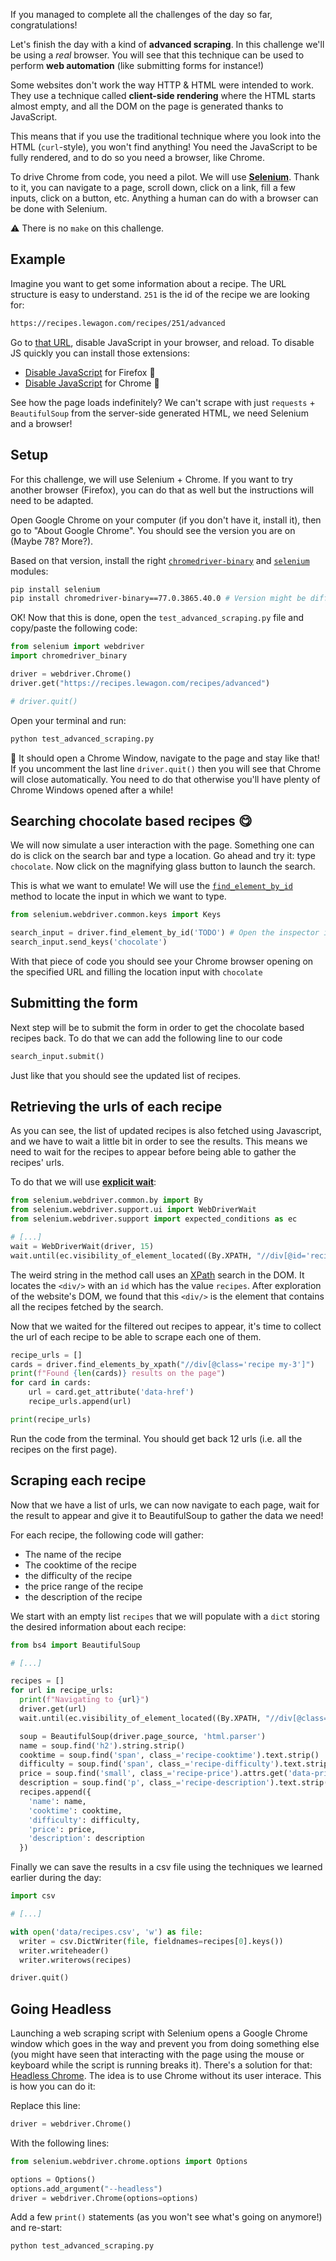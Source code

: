 If you managed to complete all the challenges of the day so far, congratulations!

Let's finish the day with a kind of **advanced scraping**. In this challenge we'll be using a _real_ browser. You will see that this technique can be used to perform **web automation** (like submitting forms for instance!)

Some websites don't work the way HTTP & HTML were intended to work. They use a technique called **client-side rendering** where the HTML starts almost empty, and all the DOM on the page is generated thanks to JavaScript.

This means that if you use the traditional technique where you look into the HTML (`curl`-style), you won't find anything! You need the JavaScript to be fully rendered, and to do so you need a browser, like Chrome.

To drive Chrome from code, you need a pilot. We will use [**Selenium**](https://www.seleniumhq.org/). Thank to it, you can navigate to a page, scroll down, click on a link, fill a few inputs, click on a button, etc. Anything a human can do with a browser can be done with Selenium.

⚠️ There is no `make` on this challenge.

## Example

Imagine you want to get some information about a recipe. The URL structure is easy to understand. `251` is the id of the recipe we are looking for:

```bash
https://recipes.lewagon.com/recipes/251/advanced
```

Go to [that URL](https://recipes.lewagon.com/recipes/advanced?search[query]=carrot&page=1), disable JavaScript in your browser, and reload. To disable JS quickly you can install those extensions:

- [Disable JavaScript](https://addons.mozilla.org/en-US/firefox/addon/disable-javascript/) for Firefox 🦊
- [Disable JavaScript](https://chrome.google.com/webstore/detail/disable-javascript/jfpdlihdedhlmhlbgooailmfhahieoem) for Chrome 🎈

See how the page loads indefinitely? We can't scrape with just `requests` + `BeautifulSoup` from the server-side generated HTML, we need Selenium and a browser!

## Setup

For this challenge, we will use Selenium + Chrome. If you want to try another browser (Firefox), you can do that as well but the instructions will need to be adapted.

Open Google Chrome on your computer (if you don't have it, install it), then go to "About Google Chrome". You should see the version you are on (Maybe 78? More?).

Based on that version, install the right [`chromedriver-binary`](https://pypi.org/project/chromedriver-binary/77.0.3865.40.0/#history) and [`selenium`](https://pypi.org/project/selenium/) modules:

```bash
pip install selenium
pip install chromedriver-binary==77.0.3865.40.0 # Version might be different!
```

OK! Now that this is done, open the `test_advanced_scraping.py` file and copy/paste the following code:

```python
from selenium import webdriver
import chromedriver_binary

driver = webdriver.Chrome()
driver.get("https://recipes.lewagon.com/recipes/advanced")

# driver.quit()
```

Open your terminal and run:

```bash
python test_advanced_scraping.py
```

🚀 It should open a Chrome Window, navigate to the page and stay like that! If you uncomment the last line `driver.quit()` then you will see that Chrome will close automatically. You need to do that otherwise you'll have plenty of Chrome Windows opened after a while!

## Searching chocolate based recipes 😋

We will now simulate a user interaction with the page. Something one can do is click on the search bar and type a location. Go ahead and try it: type `chocolate`. Now click on the magnifying glass button to launch the search.

This is what we want to emulate! We will use the [`find_element_by_id`](https://selenium-python.readthedocs.io/locating-elements.html#locating-by-id) method to locate the input in which we want to type.

```python
from selenium.webdriver.common.keys import Keys

search_input = driver.find_element_by_id('TODO') # Open the inspector in Chrome and find the input id!
search_input.send_keys('chocolate')
```

With that piece of code you should see your Chrome browser opening on the specified URL and filling the location input with `chocolate`

## Submitting the form

Next step will be to submit the form in order to get the chocolate based recipes back. To do that we can add the following line to our code

```python
search_input.submit()
```

Just like that you should see the updated list of recipes.

## Retrieving the urls of each recipe

As you can see, the list of updated recipes is also fetched using Javascript, and we have to wait a little bit in order to see the results. This means we need to wait for the recipes to appear before being able to gather the recipes' urls.

To do that we will use [**explicit wait**](https://selenium-python.readthedocs.io/waits.html):

```python
from selenium.webdriver.common.by import By
from selenium.webdriver.support.ui import WebDriverWait
from selenium.webdriver.support import expected_conditions as ec

# [...]
wait = WebDriverWait(driver, 15)
wait.until(ec.visibility_of_element_located((By.XPATH, "//div[@id='recipes']")))
```

The weird string in the method call uses an [XPath](https://en.wikipedia.org/wiki/XPath) search in the DOM. It locates the `<div/>` with an `id` which has the value `recipes`. After exploration of the website's DOM, we found that this `<div/>` is the element that contains all the recipes fetched by the search.

Now that we waited for the filtered out recipes to appear, it's time to collect the url of each recipe to be able to scrape each one of them.

```python
recipe_urls = []
cards = driver.find_elements_by_xpath("//div[@class='recipe my-3']")
print(f"Found {len(cards)} results on the page")
for card in cards:
    url = card.get_attribute('data-href')
    recipe_urls.append(url)

print(recipe_urls)
```

Run the code from the terminal. You should get back 12 urls (i.e. all the recipes on the first page).

## Scraping each recipe

Now that we have a list of urls, we can now navigate to each page, wait for the result to appear and give it to BeautifulSoup to gather the data we need!

For each recipe, the following code will gather:

- The name of the recipe
- The cooktime of the recipe
- the difficulty of the recipe
- the price range of the recipe
- the description of the recipe

We start with an empty list `recipes` that we will populate with a `dict` storing the desired information about each recipe:


```python
from bs4 import BeautifulSoup

# [...]

recipes = []
for url in recipe_urls:
  print(f"Navigating to {url}")
  driver.get(url)
  wait.until(ec.visibility_of_element_located((By.XPATH, "//div[@class='p-3 border bg-white rounded-lg recipe-container']")))

  soup = BeautifulSoup(driver.page_source, 'html.parser')
  name = soup.find('h2').string.strip()
  cooktime = soup.find('span', class_='recipe-cooktime').text.strip()
  difficulty = soup.find('span', class_='recipe-difficulty').text.strip()
  price = soup.find('small', class_='recipe-price').attrs.get('data-price').strip()
  description = soup.find('p', class_='recipe-description').text.strip()
  recipes.append({
    'name': name,
    'cooktime': cooktime,
    'difficulty': difficulty,
    'price': price,
    'description': description
  })
```

Finally we can save the results in a csv file using the techniques we learned earlier during the day:

```python
import csv

# [...]

with open('data/recipes.csv', 'w') as file:
  writer = csv.DictWriter(file, fieldnames=recipes[0].keys())
  writer.writeheader()
  writer.writerows(recipes)

driver.quit()
```

## Going Headless

Launching a web scraping script with Selenium opens a Google Chrome window which goes in the way and prevent you from doing something else (you might have seen that interacting with the page using the mouse or keyboard while the script is running breaks it). There's a solution for that: [Headless Chrome](https://developers.google.com/web/updates/2017/04/headless-chrome). The idea is to use Chrome without its user interace. This is how you can do it:

Replace this line:

```python
driver = webdriver.Chrome()
```

With the following lines:

```python
from selenium.webdriver.chrome.options import Options

options = Options()
options.add_argument("--headless")
driver = webdriver.Chrome(options=options)
```

Add a few `print()` statements (as you won't see what's going on anymore!) and re-start:

```python
python test_advanced_scraping.py
```
